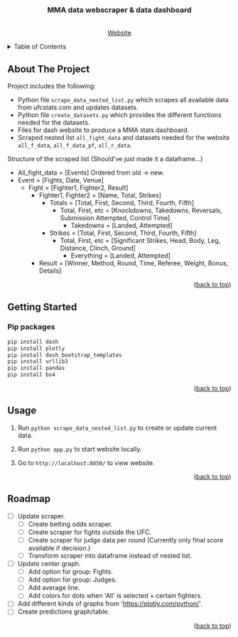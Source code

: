 <!-- PROJECT LOGO -->
<div align="center">

<h3 align="center">MMA data webscraper & data dashboard</h3>

  <p align="center">
    <br />
    <a href="https://danatomato.com/">Website</a>
    <br />
  </p>
</div>

<!-- TABLE OF CONTENTS -->
<details>
  <summary>Table of Contents</summary>
  <ol>
    <li>
      <a href="#about-the-project">About The Project</a>
      <ul>
        <li><a href="#built-with">Built With</a></li>
      </ul>
    </li>
    <li>
      <a href="#getting-started">Getting Started</a>
      <ul>
        <li><a href="#prerequisites">Prerequisites</a></li>
        <li><a href="#installation">Installation</a></li>
      </ul>
    </li>
    <li><a href="#usage">Usage</a></li>
    <li><a href="#roadmap">Roadmap</a></li>
    <li><a href="#contributing">Contributing</a></li>
    <li><a href="#license">License</a></li>
    <li><a href="#contact">Contact</a></li>
    <li><a href="#acknowledgments">Acknowledgments</a></li>
  </ol>
</details>



<!-- ABOUT THE PROJECT -->
## About The Project

Project includes the following:
* Python file `scrape_data_nested_list.py` which scrapes all available data from ufcstats.com and updates datasets. 
* Python file `create_datasets.py` which provides the different functions needed for the datasets.
* Files for dash website to produce a MMA stats dashboard.
* Scraped nested list `all_fight_data` and datasets needed for the website `all_f_data`, `all_f_data_pf`, `all_r_data`.

Structure of the scraped list (Should've just made it a dataframe...)
* All_fight_data = [Events] Ordered from old -> new.
* Event = [Fights, Date, Venue]
    * Fight = [Fighter1, Fighter2, Result]
        * Fighter1, Fighter2 = [Name, Total, Strikes]
            * Totals = [Total, First, Second, Third, Fourth, Fifth]
                * Total, First, etc = [Knockdowns, Takedowns, Reversals, Submission Attempted, Control Time]
                    * Takedowns = [Landed, Attempted]
            * Strikes = [Total, First, Second, Third, Fourth, Fifth]
                * Total, First, etc = [Significant Strikes, Head, Body, Leg, Distance, Clinch, Ground]
                    * Everything = [Landed, Attempted]
        * Result = [Winner, Method, Round, Time, Referee, Weight, Bonus, Details]

<p align="right">(<a href="#readme-top">back to top</a>)</p>



<!-- GETTING STARTED -->
## Getting Started

### Pip packages

  ```sh
  pip install dash
  pip install plotly
  pip install dash_bootstrap_templates
  pip install urllib3
  pip install pandas
  pip install bs4
  ```

<p align="right">(<a href="#readme-top">back to top</a>)</p>



<!-- USAGE EXAMPLES -->
## Usage

1. Run `python scrape_data_nested_list.py` to create or update current data.

2. Run `python app.py` to start website locally.

3. Go to `http://localhost:8050/` to view website.

<p align="right">(<a href="#readme-top">back to top</a>)</p>



<!-- ROADMAP -->
## Roadmap

- [ ] Update scraper.
	- [ ] Create betting odds scraper.
	- [ ] Create scraper for fights outside the UFC.
	- [ ] Create scraper for judge data per round (Currently only final score available if decision.)
	- [ ] Transform scraper into dataframe instead of nested list.
- [ ] Update center graph.
	- [ ] Add option for group: Fights.
	- [ ] Add option for group: Judges.
	- [ ] Add average line.
	- [ ] Add colors for dots when 'All' is selected + certain fighters.
- [ ] Add different kinds of graphs from 'https://plotly.com/python/'.
- [ ] Create predictions graph/table.

<p align="right">(<a href="#readme-top">back to top</a>)</p>



